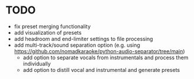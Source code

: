 # TODO

- fix preset merging functionality
- add visualization of presets
- add headroom and end-limiter settings to file processing
- add multi-track/sound separation option (e.g. using https://github.com/nomadkaraoke/python-audio-separator/tree/main)
  - add option to separate vocals from instrumentals and process them individually
  - add option to distill vocal and instrumental and generate presets